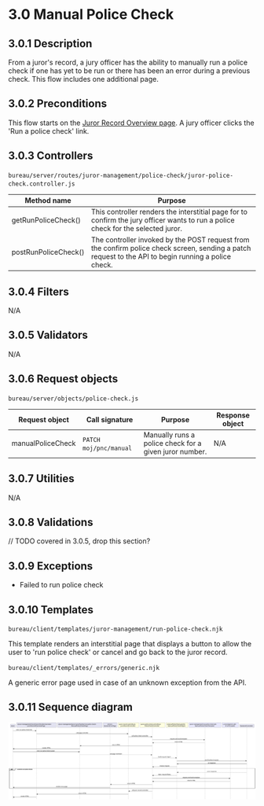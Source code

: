 # 3.0 Manual Police Check
## 3.0.1 Description
From a juror's record, a jury officer has the ability to manually run a police check if one has yet to be run or there has been an error during a previous check. This flow includes one additional page.

## 3.0.2 Preconditions
This flow starts on the [Juror Record Overview page](./juror-record-overview.md). A jury officer clicks the 'Run a police check' link.

## 3.0.3 Controllers
`bureau/server/routes/juror-management/police-check/juror-police-check.controller.js`

| Method name | Purpose |
|-|-|
| getRunPoliceCheck() | This controller renders the interstitial page for to confirm the jury officer wants to run a police check for the selected juror. |
| postRunPoliceCheck() | The controller invoked by the POST request from the confirm police check screen, sending a patch request to the API to begin running a police check. |

## 3.0.4 Filters
N/A

## 3.0.5 Validators
N/A

## 3.0.6 Request objects
`bureau/server/objects/police-check.js`

| Request object | Call signature | Purpose | Response object |
|-|-|-|-|
| manualPoliceCheck | `PATCH moj/pnc/manual` | Manually runs a police check for a given juror number. | N/A |

## 3.0.7 Utilities
N/A

## 3.0.8 Validations
// TODO covered in 3.0.5, drop this section?

## 3.0.9 Exceptions
* Failed to run police check

## 3.0.10 Templates

`bureau/client/templates/juror-management/run-police-check.njk` 

This template renders an interstitial page that displays a button to allow the user to 'run police check' or cancel and go back to the juror record.

`bureau/client/templates/_errors/generic.njk` 

A generic error page used in case of an unknown exception from the API.

## 3.0.11 Sequence diagram
![](../../../../umls/manual-police-check.svg)